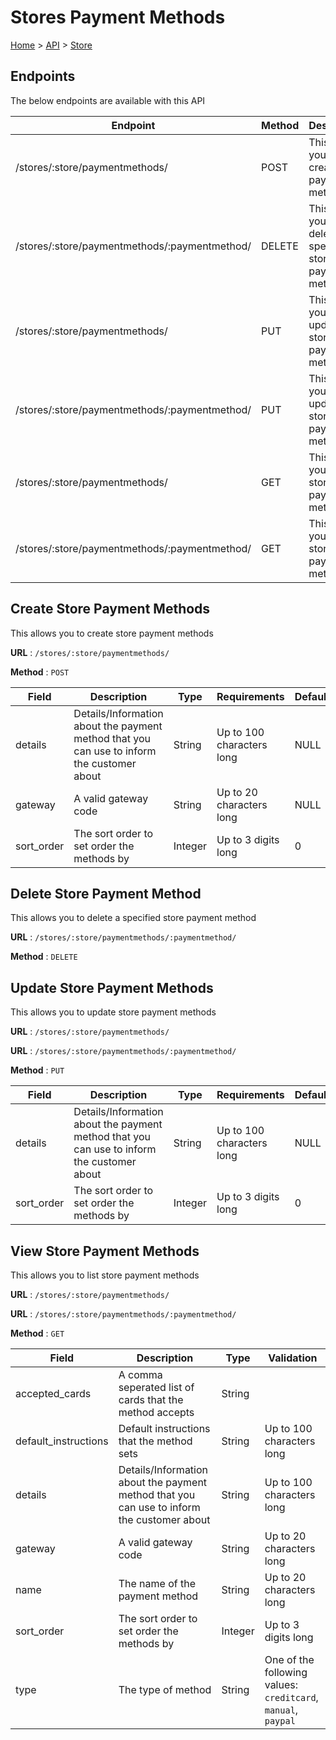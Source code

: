 # Stores Payment Methods
[Home](../../index.md) > [API](../index.md) > [Store](index.md)

## Endpoints
The below endpoints are available with this API

| Endpoint | Method | Description | |
| --- | --- | --- | --- |
| /stores/:store/paymentmethods/ | POST | This allows you to create store payment methods | [Details](#create-store-payment-methods) |
| /stores/:store/paymentmethods/:paymentmethod/ | DELETE | This allows you to delete a specified store payment method | [Details](#delete-store-payment-method) |
| /stores/:store/paymentmethods/ | PUT | This allows you to update store payment methods | [Details](#update-store-payment-methods) |
| /stores/:store/paymentmethods/:paymentmethod/ | PUT | This allows you to update store payment methods | [Details](#update-store-payment-methods) |
| /stores/:store/paymentmethods/ | GET | This allows you to list store payment methods | [Details](#view-store-payment-methods) |
| /stores/:store/paymentmethods/:paymentmethod/ | GET | This allows you to list store payment methods | [Details](#view-store-payment-methods) |

## Create Store Payment Methods
This allows you to create store payment methods

**URL** : `/stores/:store/paymentmethods/`

**Method** : `POST`

| Field | Description | Type | Requirements | Default | Required? | Conditional? |
| --- | --- | --- | --- | --- | --- | --- |
| details | Details/Information about the payment method that you can use to inform the customer about | String | Up to 100 characters long | NULL | Y | N |
| gateway | A valid gateway code | String | Up to 20 characters long | NULL | Y | N |
| sort_order | The sort order to set order the methods by | Integer | Up to 3 digits long | 0 | N | N |

## Delete Store Payment Method
This allows you to delete a specified store payment method

**URL** : `/stores/:store/paymentmethods/:paymentmethod/`

**Method** : `DELETE`

## Update Store Payment Methods
This allows you to update store payment methods

**URL** : `/stores/:store/paymentmethods/`

**URL** : `/stores/:store/paymentmethods/:paymentmethod/`

**Method** : `PUT`

| Field | Description | Type | Requirements | Default | Required? | Conditional? |
| --- | --- | --- | --- | --- | --- | --- |
| details | Details/Information about the payment method that you can use to inform the customer about | String | Up to 100 characters long | NULL | Y | N |
| sort_order | The sort order to set order the methods by | Integer | Up to 3 digits long | 0 | N | N |

## View Store Payment Methods
This allows you to list store payment methods

**URL** : `/stores/:store/paymentmethods/`

**URL** : `/stores/:store/paymentmethods/:paymentmethod/`

**Method** : `GET`

| Field | Description | Type | Validation |
| --- | --- | --- | --- |
| accepted_cards | A comma seperated list of cards that the method accepts | String |  |
| default_instructions | Default instructions that the method sets | String | Up to 100 characters long |
| details | Details/Information about the payment method that you can use to inform the customer about | String | Up to 100 characters long |
| gateway | A valid gateway code | String | Up to 20 characters long |
| name | The name of the payment method | String | Up to 20 characters long |
| sort_order | The sort order to set order the methods by | Integer | Up to 3 digits long |
| type | The type of method | String | One of the following values: `creditcard`, `manual`, `paypal` |
